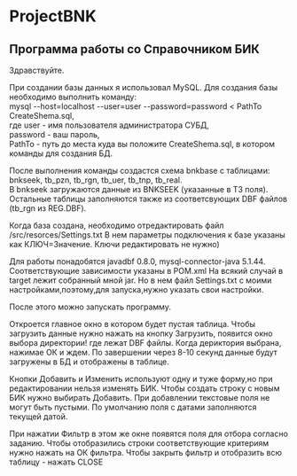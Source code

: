 # ProjectBNK
Программа работы со Справочником БИК 
-----------------------------------

Здравствуйте.

При создании базы данных я использовал MySQL.
Для создания базы необходимо выполнить команду:<br/>
mysql --host=localhost --user=user --password=password < PathTo CreateShema.sql,<br/>
где user - имя пользователя администратора СУБД, <br/>
    password - ваш пароль,<br/>
    PathTo - путь до места куда вы положите CreateShema.sql, в котором команды для создания БД.<br/>
    
После выполнения команды создастся схема bnkbase с таблицами:<br/>
bnkseek, tb_pzn, tb_rgn, tb_uer, tb_tnp, tb_real.<br/>
В bnkseek загружаются данные из BNKSEEK (указанные в ТЗ поля). Остальные таблицы заполняются также из соответсвующих
DBF файлов (tb_rgn из REG.DBF).

Когда база создана, необходимо отредактировать файл /src/resorces/Settings.txt
В нем параметры подключения к базе указаны как КЛЮЧ=Значение. Ключи редактировать не нужно)<br/>

Для работы понадобятся javadbf 0.8.0, mysql-connector-java 5.1.44. Соответствующие зависимости указаны в POM.xml
На всякий случай в target лежит собранный мной jar. Но в нем файл Settings.txt c моими настройками,поэтому,для запуска,нужно указать свои настройки.<br/>

После этого можно запускать программу.<br/>

Откроется главное окно в котором будет пустая таблица. Чтобы загрузить данные нужно нажать на кнопку Загрузить, появится 
окно выбора директории! где лежат DBF файлы. Когда дериктория выбрана, нажимае ОК и ждем. По завершении через 8-10 секунд данные будут загружены в БД и отображены в таблице.<br/>

Кнопки Добавить и Изменить используют одну и туже форму,но при редактировании нельзя изменять БИК. Чтобы создать строку с новым БИК нужно выбирать Добавить. При добавлении текстовые поля не могут быть пустыми. По умолчанию поля с датами заполняются текущей датой.<br/>

При нажатии Фильтр в этом же окне появятся поля для отбора согласно заданию. Чтобы отобразились строки соответствующие критериям нужно нажать на ОК фильтра. Чтобы закрыть фильтр и отобразить всю таблицу - нажать CLOSE<br/>
